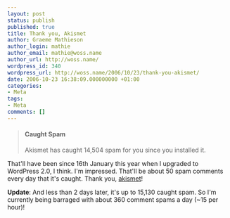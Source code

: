 ```yaml
---
layout: post
status: publish
published: true
title: Thank you, Akismet
author: Graeme Mathieson
author_login: mathie
author_email: mathie@woss.name
author_url: http://woss.name/
wordpress_id: 340
wordpress_url: http://woss.name/2006/10/23/thank-you-akismet/
date: 2006-10-23 16:38:09.000000000 +01:00
categories:
- Meta
tags:
- Meta
comments: []
---
```

> #### Caught Spam
>
> Akismet has caught 14,504 spam for you since you installed it.

That'll have been since 16th January this year when I upgraded to WordPress 2.0, I think.  I'm impressed.  That'll be about 50 spam comments every day that it's caught.  Thank you, [akismet](http://akismet.com/)!

**Update**: And less than 2 days later, it's up to 15,130 caught spam.  So I'm currently being barraged with about 360 comment spams a day (~15 per hour)!
